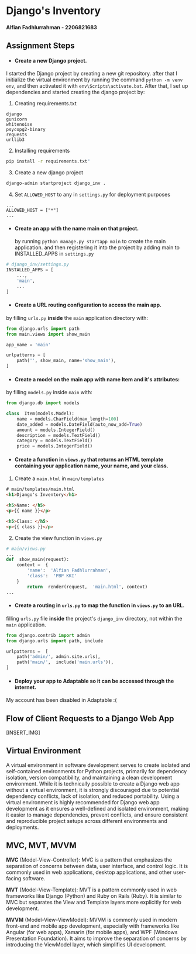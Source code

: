 # Django's Inventory
#### Alfian Fadhlurrahman - 2206821683

## Assignment Steps
- #### Create a new Django project.
 I started the Django project by creating a new git repository. after that I initialize the virtual environment by running the command `python -m venv env`, and then activated it with `env\Scripts\activate.bat`. After that, I set up dependencies and started creating the django project by:
1. Creating requirements.txt
```
django
gunicorn
whitenoise
psycopg2-binary
requests
urllib3
```
2. Installing requirements
```bash
pip install -r requirements.txt"
```
3. Create a new django project
```bash
django-admin startproject django_inv .
```
4. Set `ALLOWED_HOST` to any in `settings.py` for deployment purposes
```
...
ALLOWED_HOST = ["*"]
...
```
* #### Create an app with the name main on that project.
	by running `python manage.py startapp main` to create the main application. and then registering it into the project by adding main to INSTALLED_APPS in `settings.py`
```python
# django_inv/settings.py
INSTALLED_APPS = [
    ...,
    'main',
    ...
]
```
- #### Create a URL routing configuration to access the main app.
by filling `urls.py` **inside** the `main` application directory with:
```python
from django.urls import path
from main.views import show_main

app_name = 'main'

urlpatterns = [
    path('', show_main, name='show_main'),
]
```

- #### Create a model on the main app with name Item and it's attributes:
by filling `models.py` inside `main` with:
```python
from django.db import models

class  Item(models.Model):
	name = models.CharField(max_length=100)
	date_added = models.DateField(auto_now_add=True)
	amount = models.IntegerField()
	description = models.TextField()
	category = models.TextField()
	price = models.IntegerField()
```

- #### Create a function in `views.py` that returns an HTML template containing your application name, your name, and your class.
1. Create a `main.html` in `main/templates`
```html
# main/templates/main.html
<h1>Django's Inventory</h1>

<h5>Name: </h5>
<p>{{ name }}</p>

<h5>Class: </h5>
<p>{{ class }}</p>
```
2. Create the view function in `views.py`
```python
# main/views.py
...
def  show_main(request):
	context =  {
		'name':  'Alfian Fadhlurrahman',
		'class':  'PBP KKI'
	}
		return  render(request,  'main.html', context)
...
```
- #### Create a routing in `urls.py` to map the function in `views.py` to an URL.
filling `urls.py` file **inside** the project's  `django_inv`  directory, not within the  `main`  application.
```python
from django.contrib import admin
from django.urls import path, include

urlpatterns =  [
	path('admin/', admin.site.urls),
	path('main/',  include('main.urls')),
]
```
- #### Deploy your app to Adaptable so it can be accessed through the internet.
My account has been disabled in Adaptable :(

## Flow of Client Requests to a Django Web App 
[INSERT_IMG]

## Virtual Environment
A virtual environment in software development serves to create isolated and self-contained environments for Python projects, primarily for dependency isolation, version compatibility, and maintaining a clean development environment. While it is technically possible to create a Django web app without a virtual environment, it is strongly discouraged due to potential dependency conflicts, lack of isolation, and reduced portability. Using a virtual environment is highly recommended for Django web app development as it ensures a well-defined and isolated environment, making it easier to manage dependencies, prevent conflicts, and ensure consistent and reproducible project setups across different environments and deployments.

## MVC, MVT, MVVM
**MVC** (Model-View-Controller):
MVC is a pattern that emphasizes the separation of concerns between data, user interface, and control logic. It is commonly used in web applications, desktop applications, and other user-facing software.

**MVT** (Model-View-Template):
MVT is a pattern commonly used in web frameworks like Django (Python) and Ruby on Rails (Ruby). It is similar to MVC but separates the View and Template layers more explicitly for web development.

**MVVM** (Model-View-ViewModel):
MVVM is commonly used in modern front-end and mobile app development, especially with frameworks like Angular (for web apps), Xamarin (for mobile apps), and WPF (Windows Presentation Foundation). It aims to improve the separation of concerns by introducing the ViewModel layer, which simplifies UI development.